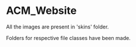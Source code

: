 # ACM_Website
All the images are present in 'skins' folder.

Folders for respective file classes have been made.
